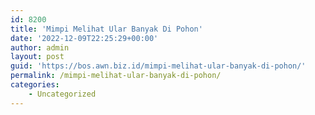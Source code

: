 ```yaml
---
id: 8200
title: 'Mimpi Melihat Ular Banyak Di Pohon'
date: '2022-12-09T22:25:29+00:00'
author: admin
layout: post
guid: 'https://bos.awn.biz.id/mimpi-melihat-ular-banyak-di-pohon/'
permalink: /mimpi-melihat-ular-banyak-di-pohon/
categories:
    - Uncategorized
---
```


